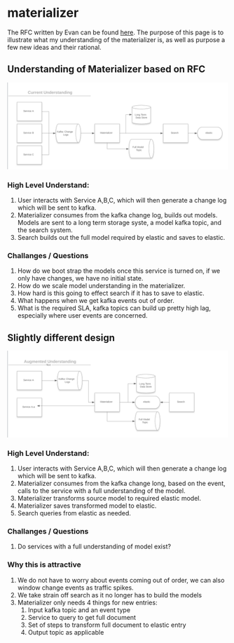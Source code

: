 # materializer
The RFC written by Evan can be found [here](https://github.com/sailpoint/saas-rfcs/blob/master/text/0013-eng_model_materializer.md).
The purpose of this page is to illustrate what my understanding of the materializer is, as well as purpose a few new ideas and their rational.


## Understanding of Materializer based on RFC
![initial](initial.png)

### High Level Understand:
1. User interacts with Service A,B,C, which will then generate a change log which will be sent to kafka.
2. Materializer consumes from the kafka change log, builds out models. Models are sent to a long term storage syste, a model kafka topic, and the search system.
3. Search builds out the full model required by elastic and saves to elastic.

### Challanges / Questions
1. How do we boot strap the models once this service is turned on, if we only have changes, we have no initial state.
2. How do we scale model understanding in the materializer.
3. How hard is this going to effect search if it has to save to elastic.
4. What happens when we get kafka events out of order.
5. What is the required SLA, kafka topics can build up pretty high lag, especially where user events are concerned.

## Slightly different design
![different](augmented.png)

### High Level Understand:
1. User interacts with Service A,B,C, which will then generate a change log which will be sent to kafka.
2. Materializer consumes from the kafka change long, based on the event, calls to the service with a full understanding of the model.
3. Materializer transforms source model to required elastic model.
4. Materializer saves transformed model to elastic.
5. Search queries from elastic as needed.

### Challanges / Questions
1. Do services with a full understanding of model exist? 

### Why this is attractive
1. We do not have to worry about events coming out of order, we can also window change events as traffic spikes.
2. We take strain off search as it no longer has to build the models
3. Materializer only needs 4 things for new entries:
    1. Input kafka topic and an event type
    2. Service to query to get full document
    3. Set of steps to transform full document to elastic entry
    4. Output topic as applicable